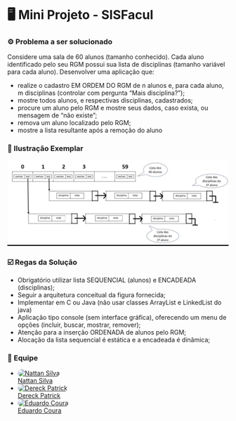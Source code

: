 # 🖥️ Mini Projeto - SISFacul

### ⚙️ Problema a ser solucionado

<p>Considere uma sala de 60 alunos (tamanho conhecido). Cada aluno
identificado pelo seu RGM possui sua lista de disciplinas (tamanho
variável para cada aluno). Desenvolver uma aplicação que:</p>

- realize o cadastro EM ORDEM DO RGM de n alunos e, para cada aluno, m disciplinas (controlar com pergunta “Mais disciplina?”);
- mostre todos alunos, e respectivas disciplinas, cadastrados;
- procure um aluno pelo RGM e mostre seus dados, caso exista, ou mensagem de “não existe”;
- remova um aluno localizado pelo RGM;
- mostre a lista resultante após a remoção do aluno

### 📃 Ilustração Exemplar

![Imagem de Exemplo](./exemplo.png)

### ☑️ Regas da Solução

- Obrigatório utilizar lista SEQUENCIAL (alunos) e ENCADEADA
  (disciplinas);
- Seguir a arquitetura conceitual da figura fornecida;
- Implementar em C ou Java (não usar classes ArrayList e LinkedList do
  java)
- Aplicação tipo console (sem interface gráfica), oferecendo um menu
  de opções (incluir, buscar, mostrar, remover);
- Atenção para a inserção ORDENADA de alunos pelo RGM;
- Alocação da lista sequencial é estática e a encadeada é dinâmica;

### 👥 Equipe

- <a href="https://github.com/NattanSilva" target="blank">
    <img style="border-radius: 16px;" width="80px" height="80px" src="https://github.com/NattanSilva.png" alt="Nattan Silva"/>
    <br>
    Nattan Silva
  </a>

- <a href="https://github.com/Dereck234" target="blank">
    <img style="border-radius: 16px;" width="80px" height="80px" src="https://github.com/Dereck234.png" alt="Dereck Patrick"/>
    <br> 
    Dereck Patrick
  </a>

- <a href="https://github.com/EduardoCoura" target="blank">
    <img style="border-radius: 16px;" width="80px" height="80px" src="https://github.com/EduardoCoura.png" alt="Eduardo Coura"/>
    <br> 
    Eduardo Coura
  </a>
